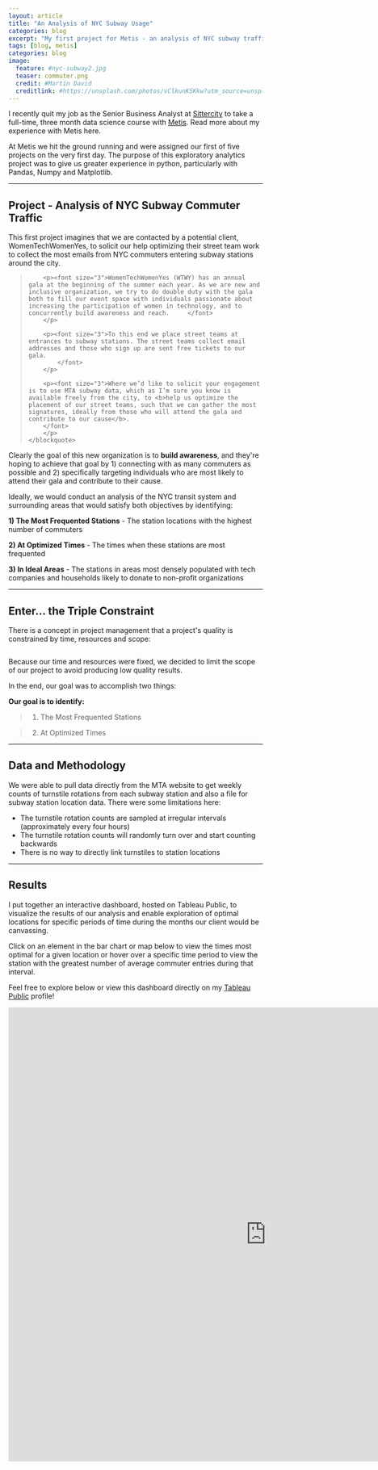 ```yaml
---
layout: article
title: "An Analysis of NYC Subway Usage"
categories: blog
excerpt: "My first project for Metis - an analysis of NYC subway traffic"
tags: [blog, metis]
categories: blog
image:
  feature: #nyc-subway2.jpg
  teaser: commuter.png
  credit: #Martin David 
  creditlink: #https://unsplash.com/photos/vClkunKSKkw?utm_source=unsplash&utm_medium=referral&utm_content=creditCopyText
---
```


I recently quit my job as the Senior Business Analyst at [Sittercity](https://www.sittercity.com/) to take a full-time, three month data science course with [Metis](https://www.thisismetis.com/). Read more about my experience with Metis here. 

At Metis we hit the ground running and were assigned our first of five projects on the very first day. The purpose of this exploratory analytics project was to give us greater experience in python, particularly with Pandas, Numpy and Matplotlib.

___

## Project - Analysis of NYC Subway Commuter Traffic

This first project imagines that we are contacted by a potential client, WomenTechWomenYes, to solicit our help optimizing their street team work to collect the most emails from NYC commuters entering subway stations around the city. 

<div id="awesome">
	<blockquote>
		
		<p><font size="3">WomenTechWomenYes (WTWY) has an annual gala at the beginning of the summer each year. As we are new and inclusive organization, we try to do double duty with the gala both to fill our event space with individuals passionate about increasing the participation of women in technology, and to concurrently build awareness and reach.		</font>
		</p>

		<p><font size="3">To this end we place street teams at entrances to subway stations. The street teams collect email addresses and those who sign up are sent free tickets to our gala.
			</font>
		</p>

		<p><font size="3">Where we’d like to solicit your engagement is to use MTA subway data, which as I’m sure you know is available freely from the city, to <b>help us optimize the placement of our street teams, such that we can gather the most signatures, ideally from those who will attend the gala and contribute to our cause</b>.
		</font>
		</p>
	</blockquote>
</div>


Clearly the goal of this new organization is to **build awareness**, and they're hoping to achieve that goal by 1) connecting with as many commuters as possible and 2) specifically targeting individuals who are most likely to attend their gala and contribute to their cause. 

Ideally, we would conduct an analysis of the NYC transit system and surrounding areas that would satisfy both objectives by identifying:

**1) The Most Frequented Stations** - The station locations with the highest number of commuters

**2) At Optimized Times** - The times when these stations are most frequented

**3) In Ideal Areas** - The stations in areas most densely populated with tech companies and households likely to donate to non-profit organizations

___

## Enter... the Triple Constraint

There is a concept in project management that a project's quality is constrained by time, resources and scope:

 <center><figure>
	<img src="http://ptgmedia.pearsoncmg.com/images/intro_9780133839753/elementLinks/01fig01.jpg" alt="">
</figure></center>

Because our time and resources were fixed, we decided to limit the scope of our project to avoid producing low quality results.

In the end, our goal was to accomplish two things:

**Our goal is to identify:**

> 1) The Most Frequented Stations

> 2) At Optimized Times

___

## Data and Methodology

We were able to pull data directly from the MTA website to get weekly counts of turnstile rotations from each subway station and also a file for subway station location data. There were some limitations here:

- The turnstile rotation counts are sampled at irregular intervals (approximately every four hours)
- The turnstile rotation counts will randomly turn over and start counting backwards
- There is no way to directly link turnstiles to station locations

___

## Results

I put together an interactive dashboard, hosted on Tableau Public, to visualize the results of our analysis and enable exploration of optimal locations for specific periods of time during the months our client would be canvassing.

Click on an element in the bar chart or map below to view the times most optimal for a given location or hover over a specific time period to view the station with the greatest number of average commuter entries during that interval.

Feel free to explore below or view this dashboard directly on my [Tableau Public](https://public.tableau.com/profile/tiffany.moeller#!/vizhome/MTA-Entry-Traffic-Dash/StationLocationsandTimes) profile!

<center><iframe src="https://public.tableau.com/views/MTA-Entry-Traffic-Dash/StationLocationsandTimes?:showVizHome=no&:embed=true" width="1020" height="900" frameborder="0"></iframe></center>
 
